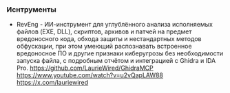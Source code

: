 
### Иснтрументы

- RevEng - ИИ-инструмент для углублённого анализа исполняемых файлов (EXE, DLL), скриптов, архивов и патчей на предмет вредоносного кода, обхода защиты и нестандартных методов обфускации, при этом умеющий распознавать встроенное вредоносное ПО и другие признаки киберугрозы без необходимости запуска файла, с подробным отчётом и интеграцией с Ghidra и IDA Pro. https://github.com/LaurieWired/GhidraMCP https://www.youtube.com/watch?v=u2vQapLAW88 https://x.com/lauriewired